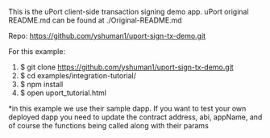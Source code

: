This is the uPort client-side transaction signing demo app.
uPort original README.md can be found at ./Original-README.md

Repo: https://github.com/yshuman1/uport-sign-tx-demo.git

For this example:

1. $ git clone https://github.com/yshuman1/uport-sign-tx-demo.git
2. $ cd examples/integration-tutorial/
3. $ npm install
4. $ open uport_tutorial.html

\*in this example we use their sample dapp. If you want to test your own deployed dapp you need to update the contract address, abi, appName, and of course the functions being called along with their params
